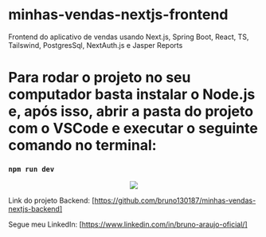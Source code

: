 # minhas-vendas-nextjs-frontend
Frontend do aplicativo de vendas usando Next.js, Spring Boot, React, TS, Tailswind, PostgresSql, NextAuth.js e Jasper Reports

# Para rodar o projeto no seu computador basta instalar o Node.js e, após isso, abrir a pasta do projeto com o VSCode e executar o seguinte comando no terminal:

### `npm run dev`

<p align="center">
<img src="https://github.com/bruno130187/minhas-vendas-nextjs-frontend/blob/main/minhas-vendas-next.png" />
</p> 

Link do projeto Backend: [https://github.com/bruno130187/minhas-vendas-nextjs-backend]

Segue meu LinkedIn: [https://www.linkedin.com/in/bruno-araujo-oficial/]
